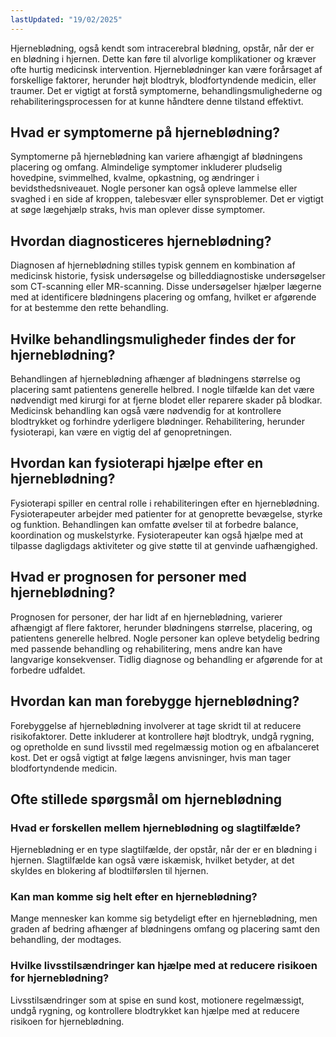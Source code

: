 ```yaml
---
lastUpdated: "19/02/2025"
---
```


Hjerneblødning, også kendt som intracerebral blødning, opstår, når der er en blødning i hjernen. Dette kan føre til alvorlige komplikationer og kræver ofte hurtig medicinsk intervention. Hjerneblødninger kan være forårsaget af forskellige faktorer, herunder højt blodtryk, blodfortyndende medicin, eller traumer. Det er vigtigt at forstå symptomerne, behandlingsmulighederne og rehabiliteringsprocessen for at kunne håndtere denne tilstand effektivt.

## Hvad er symptomerne på hjerneblødning?

Symptomerne på hjerneblødning kan variere afhængigt af blødningens placering og omfang. Almindelige symptomer inkluderer pludselig hovedpine, svimmelhed, kvalme, opkastning, og ændringer i bevidsthedsniveauet. Nogle personer kan også opleve lammelse eller svaghed i en side af kroppen, talebesvær eller synsproblemer. Det er vigtigt at søge lægehjælp straks, hvis man oplever disse symptomer.

## Hvordan diagnosticeres hjerneblødning?

Diagnosen af hjerneblødning stilles typisk gennem en kombination af medicinsk historie, fysisk undersøgelse og billeddiagnostiske undersøgelser som CT-scanning eller MR-scanning. Disse undersøgelser hjælper lægerne med at identificere blødningens placering og omfang, hvilket er afgørende for at bestemme den rette behandling.

## Hvilke behandlingsmuligheder findes der for hjerneblødning?

Behandlingen af hjerneblødning afhænger af blødningens størrelse og placering samt patientens generelle helbred. I nogle tilfælde kan det være nødvendigt med kirurgi for at fjerne blodet eller reparere skader på blodkar. Medicinsk behandling kan også være nødvendig for at kontrollere blodtrykket og forhindre yderligere blødninger. Rehabilitering, herunder fysioterapi, kan være en vigtig del af genopretningen.

## Hvordan kan fysioterapi hjælpe efter en hjerneblødning?

Fysioterapi spiller en central rolle i rehabiliteringen efter en hjerneblødning. Fysioterapeuter arbejder med patienter for at genoprette bevægelse, styrke og funktion. Behandlingen kan omfatte øvelser til at forbedre balance, koordination og muskelstyrke. Fysioterapeuter kan også hjælpe med at tilpasse dagligdags aktiviteter og give støtte til at genvinde uafhængighed.

## Hvad er prognosen for personer med hjerneblødning?

Prognosen for personer, der har lidt af en hjerneblødning, varierer afhængigt af flere faktorer, herunder blødningens størrelse, placering, og patientens generelle helbred. Nogle personer kan opleve betydelig bedring med passende behandling og rehabilitering, mens andre kan have langvarige konsekvenser. Tidlig diagnose og behandling er afgørende for at forbedre udfaldet.

## Hvordan kan man forebygge hjerneblødning?

Forebyggelse af hjerneblødning involverer at tage skridt til at reducere risikofaktorer. Dette inkluderer at kontrollere højt blodtryk, undgå rygning, og opretholde en sund livsstil med regelmæssig motion og en afbalanceret kost. Det er også vigtigt at følge lægens anvisninger, hvis man tager blodfortyndende medicin.

## Ofte stillede spørgsmål om hjerneblødning

### Hvad er forskellen mellem hjerneblødning og slagtilfælde?

Hjerneblødning er en type slagtilfælde, der opstår, når der er en blødning i hjernen. Slagtilfælde kan også være iskæmisk, hvilket betyder, at det skyldes en blokering af blodtilførslen til hjernen.

### Kan man komme sig helt efter en hjerneblødning?

Mange mennesker kan komme sig betydeligt efter en hjerneblødning, men graden af bedring afhænger af blødningens omfang og placering samt den behandling, der modtages.

### Hvilke livsstilsændringer kan hjælpe med at reducere risikoen for hjerneblødning?

Livsstilsændringer som at spise en sund kost, motionere regelmæssigt, undgå rygning, og kontrollere blodtrykket kan hjælpe med at reducere risikoen for hjerneblødning.
